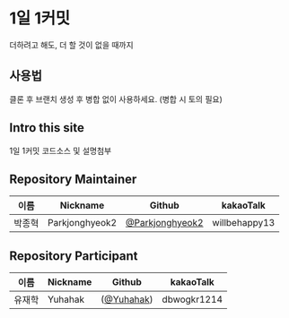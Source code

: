 # 1일 1커밋 
더하려고 해도, 더 할 것이 없을 때까지

## 사용법
클론 후 브랜치 생성 후 병합 없이 사용하세요. (병합 시 토의 필요)

## Intro this site
1일 1커밋
코드소스 및 설명첨부


##  Repository Maintainer


| 이름   | Nickname | Github                               | kakaoTalk |
| ------ | -------- | ------------------------------------ | --------- |
| 박종혁 | Parkjonghyeok2 | [@Parkjonghyeok2](https://github.com/Parkjonghyeok2) | willbehappy13 |


##  Repository Participant

| 이름   | Nickname | Github                               | kakaoTalk |
| ------ | -------- | ------------------------------------ | --------- |
| 유재학 | Yuhahak | ([@Yuhahak](https://github.com/Yuhahak)) | dbwogkr1214 |